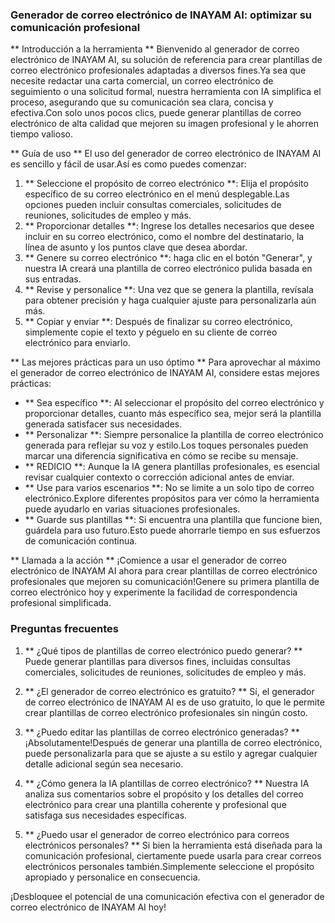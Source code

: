 ### Generador de correo electrónico de INAYAM AI: optimizar su comunicación profesional

** Introducción a la herramienta **
Bienvenido al generador de correo electrónico de INAYAM AI, su solución de referencia para crear plantillas de correo electrónico profesionales adaptadas a diversos fines.Ya sea que necesite redactar una carta comercial, un correo electrónico de seguimiento o una solicitud formal, nuestra herramienta con IA simplifica el proceso, asegurando que su comunicación sea clara, concisa y efectiva.Con solo unos pocos clics, puede generar plantillas de correo electrónico de alta calidad que mejoren su imagen profesional y le ahorren tiempo valioso.

** Guía de uso **
El uso del generador de correo electrónico de INAYAM AI es sencillo y fácil de usar.Así es como puedes comenzar:

1. ** Seleccione el propósito de correo electrónico **: Elija el propósito específico de su correo electrónico en el menú desplegable.Las opciones pueden incluir consultas comerciales, solicitudes de reuniones, solicitudes de empleo y más.
2. ** Proporcionar detalles **: Ingrese los detalles necesarios que desee incluir en su correo electrónico, como el nombre del destinatario, la línea de asunto y los puntos clave que desea abordar.
3. ** Genere su correo electrónico **: haga clic en el botón "Generar", y nuestra IA creará una plantilla de correo electrónico pulida basada en sus entradas.
4. ** Revise y personalice **: Una vez que se genera la plantilla, revísala para obtener precisión y haga cualquier ajuste para personalizarla aún más.
5. ** Copiar y enviar **: Después de finalizar su correo electrónico, simplemente copie el texto y péguelo en su cliente de correo electrónico para enviarlo.

** Las mejores prácticas para un uso óptimo **
Para aprovechar al máximo el generador de correo electrónico de INAYAM AI, considere estas mejores prácticas:

- ** Sea específico **: Al seleccionar el propósito del correo electrónico y proporcionar detalles, cuanto más específico sea, mejor será la plantilla generada satisfacer sus necesidades.
- ** Personalizar **: Siempre personalice la plantilla de correo electrónico generada para reflejar su voz y estilo.Los toques personales pueden marcar una diferencia significativa en cómo se recibe su mensaje.
- ** REDICIO **: Aunque la IA genera plantillas profesionales, es esencial revisar cualquier contexto o corrección adicional antes de enviar.
- ** Use para varios escenarios **: No se limite a un solo tipo de correo electrónico.Explore diferentes propósitos para ver cómo la herramienta puede ayudarlo en varias situaciones profesionales.
- ** Guarde sus plantillas **: Si encuentra una plantilla que funcione bien, guárdela para uso futuro.Esto puede ahorrarle tiempo en sus esfuerzos de comunicación continua.

** Llamada a la acción **
¡Comience a usar el generador de correo electrónico de INAYAM AI ahora para crear plantillas de correo electrónico profesionales que mejoren su comunicación!Genere su primera plantilla de correo electrónico hoy y experimente la facilidad de correspondencia profesional simplificada.

### Preguntas frecuentes

1. ** ¿Qué tipos de plantillas de correo electrónico puedo generar? **
Puede generar plantillas para diversos fines, incluidas consultas comerciales, solicitudes de reuniones, solicitudes de empleo y más.

2. ** ¿El generador de correo electrónico es gratuito? **
Sí, el generador de correo electrónico de INAYAM AI es de uso gratuito, lo que le permite crear plantillas de correo electrónico profesionales sin ningún costo.

3. ** ¿Puedo editar las plantillas de correo electrónico generadas? **
¡Absolutamente!Después de generar una plantilla de correo electrónico, puede personalizarla para que se ajuste a su estilo y agregar cualquier detalle adicional según sea necesario.

4. ** ¿Cómo genera la IA plantillas de correo electrónico? **
Nuestra IA analiza sus comentarios sobre el propósito y los detalles del correo electrónico para crear una plantilla coherente y profesional que satisfaga sus necesidades específicas.

5. ** ¿Puedo usar el generador de correo electrónico para correos electrónicos personales? **
Si bien la herramienta está diseñada para la comunicación profesional, ciertamente puede usarla para crear correos electrónicos personales también.Simplemente seleccione el propósito apropiado y personalice en consecuencia.

¡Desbloquee el potencial de una comunicación efectiva con el generador de correo electrónico de INAYAM AI hoy!